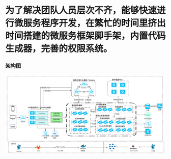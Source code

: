 # 为了解决团队人员层次不齐，能够快速进行微服务程序开发，在繁忙的时间里挤出时间搭建的微服务框架脚手架，内置代码生成器，完善的权限系统。
### 架构图   
![Image text](image/Framework.jpg)

